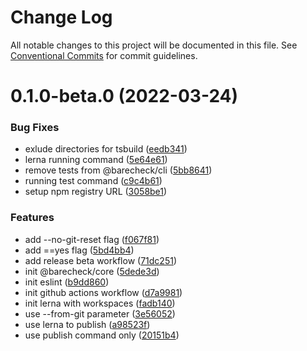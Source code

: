 # Change Log

All notable changes to this project will be documented in this file.
See [Conventional Commits](https://conventionalcommits.org) for commit guidelines.

# 0.1.0-beta.0 (2022-03-24)


### Bug Fixes

* exlude directories for tsbuild ([eedb341](https://github.com/barecheck/barecheck/commit/eedb3418be8d170c62f291cb694935f82d9b84db))
* lerna running command ([5e64e61](https://github.com/barecheck/barecheck/commit/5e64e61f2c27b4c095f0b69da8e8ddae3c6aa344))
* remove tests from @barecheck/cli ([5bb8641](https://github.com/barecheck/barecheck/commit/5bb8641c0d9887b57a82035f0300e629d7516302))
* running test command ([c9c4b61](https://github.com/barecheck/barecheck/commit/c9c4b61bce610e1b9aa612deb2da5dba500068fe))
* setup npm registry URL ([3058be1](https://github.com/barecheck/barecheck/commit/3058be16616debd755e2f3470be5a3167ed3060c))


### Features

* add --no-git-reset flag ([f067f81](https://github.com/barecheck/barecheck/commit/f067f81262fa832c76e2c542aab6f1c5b067fab5))
* add ==yes flag ([5bd4bb4](https://github.com/barecheck/barecheck/commit/5bd4bb4936c590c402fe5cea797bab231a13c41e))
* add release beta workflow ([71dc251](https://github.com/barecheck/barecheck/commit/71dc2514657eb2333f8898a00f607d15fc703e9a))
* init @barecheck/core ([5dede3d](https://github.com/barecheck/barecheck/commit/5dede3ddfb853c312a211d6d56919468924447d7))
* init eslint ([b9dd860](https://github.com/barecheck/barecheck/commit/b9dd86093a3911aaed50229ec4e3f70289be8f20))
* init github actions workflow ([d7a9981](https://github.com/barecheck/barecheck/commit/d7a9981f212b66e742bc4c0f1016b53f1cd37c1b))
* init lerna with workspaces ([fadb140](https://github.com/barecheck/barecheck/commit/fadb140cfa5c64f5fff05a241b8af993f84e1d1a))
* use --from-git parameter ([3e56052](https://github.com/barecheck/barecheck/commit/3e560520753450b1459d66fa74b5737fb5505396))
* use lerna to publish ([a98523f](https://github.com/barecheck/barecheck/commit/a98523f543e1ab2470b53c0dfb1cb2bed9006489))
* use publish command only ([20151b4](https://github.com/barecheck/barecheck/commit/20151b46fb42ad0f1ea322b3213ef1f5323f74f7))
